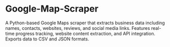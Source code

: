 # Google-Map-Scraper
A Python-based Google Maps scraper that extracts business data including names, contacts, websites, reviews, and social media links. Features real-time progress tracking, website content extraction, and API integration. Exports data to CSV and JSON formats.
